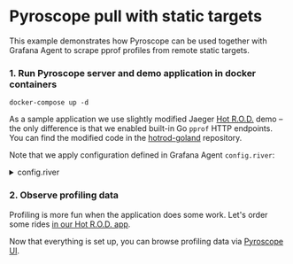 # Pyroscope pull with static targets

This example demonstrates how Pyroscope can be used together with Grafana Agent to scrape pprof profiles from remote static targets.

### 1. Run Pyroscope server and demo application in docker containers

```shell
docker-compose up -d
```

As a sample application we use slightly modified Jaeger [Hot R.O.D.](https://github.com/jaegertracing/jaeger/tree/master/examples/hotrod) demo –
the only difference is that we enabled built-in Go `pprof` HTTP endpoints. You can find the modified code in the [hotrod-goland](https://github.com/pyroscope-io/hotrod-golang) repository.

Note that we apply configuration defined in Grafana Agent `config.river`:

<details>
    <summary>config.river</summary>

```
logging {
  level = "debug"
  format = "logfmt"
}

pyroscope.write "example" {
  // Send metrics to a locally running Phlare instance.
  endpoint {
    url = "http://pyroscope:4040"

    // To send data to Grafana Cloud you'll need to provide username and password.
    // basic_auth {
    //   username = "myuser"
    //   password = "mypassword"
    // }
  }
  external_labels = {
    "env" = "example",
  }
}


pyroscope.scrape "default" {
  targets = [
    {"__address__" = "hotrod:6060", "service_name"="hotrod"},
    {"__address__" = "app:6060", "service_name"="app"},
  ]
  forward_to = [pyroscope.write.example.receiver]
}
```

</details>

### 2. Observe profiling data

Profiling is more fun when the application does some work. Let's order some rides [in our Hot R.O.D. app](http://localhost:8080).

Now that everything is set up, you can browse profiling data via [Pyroscope UI](http://localhost:4040).
